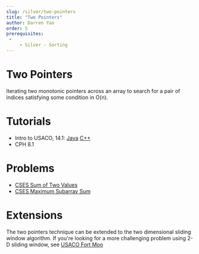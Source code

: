 ```yaml
---
slug: /silver/two-pointers
title: "Two Pointers"
author: Darren Yao
order: 5
prerequisites:
 - 
     - Silver - Sorting
---
```


# Two Pointers
Iterating two monotonic pointers across an array to search for a pair of indices satisfying some condition in O(n).

# Tutorials
- Intro to USACO, 14.1: [Java](http://darrenyao.com/usacobook/java.pdf) [C++](http://darrenyao.com/usacobook/cpp.pdf) 
- CPH 8.1

# Problems
- [CSES Sum of Two Values](https://cses.fi/problemset/task/1640)
- [CSES Maximum Subarray Sum](https://cses.fi/problemset/task/1643)

# Extensions
The two pointers technique can be extended to the two dimensional sliding window algorithm. If you're looking for a more challenging problem using 2-D sliding window, see [USACO Fort Moo](http://usaco.org/index.php?page=viewproblem2&cpid=600)

<!-- END DESCRIPTION -->
